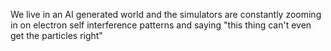 We live in an AI generated world and the simulators are constantly zooming in on electron self interference patterns and saying "this thing can't even get the particles right"

